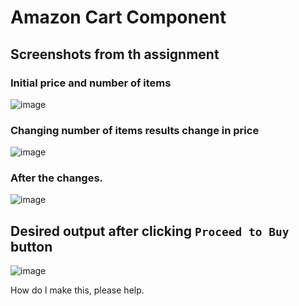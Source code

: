 # Amazon Cart Component 

## Screenshots from th assignment

### Initial price and number of items
![image](https://github.com/user-attachments/assets/9980e84b-1ec6-4860-b314-cb4e74b385a9)

### Changing number of items results change in price
![image](https://github.com/user-attachments/assets/2c9a58a3-7580-49b8-9982-4bbb03edeb71)

### After the changes.
![image](https://github.com/user-attachments/assets/b2559e0b-812d-4cb6-9856-dcdaa4573a2a)

## Desired output after clicking `Proceed to Buy` button
![image](https://github.com/user-attachments/assets/9913706f-1531-41ae-842b-e6c0c99566b6)

How do I make this, please help.
